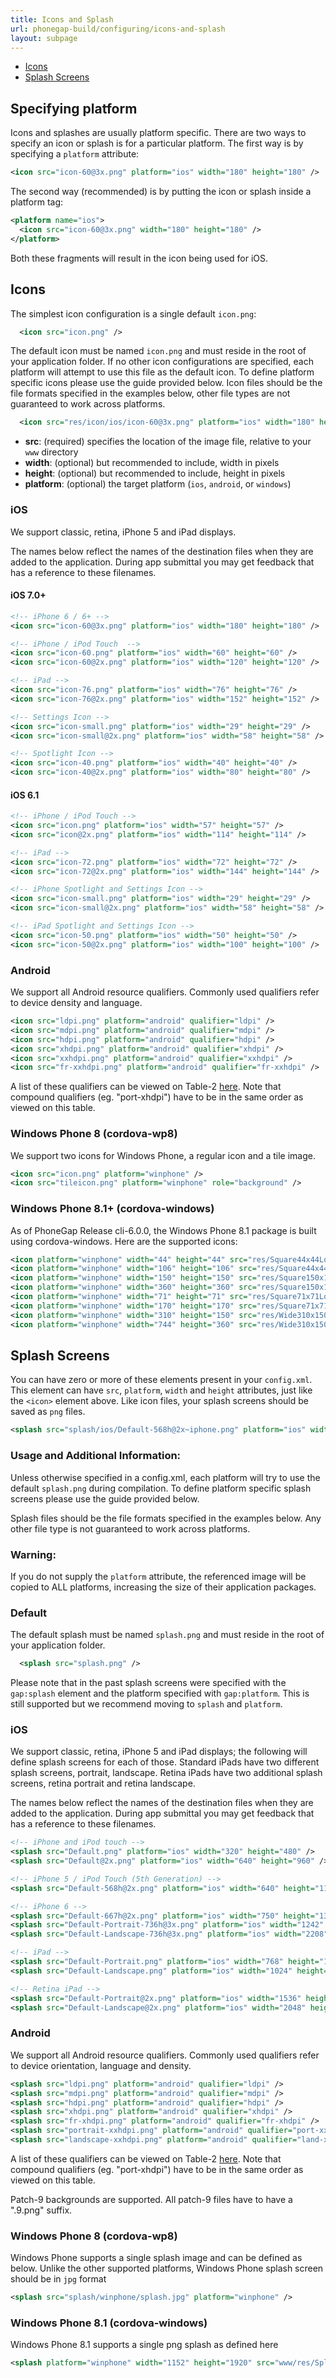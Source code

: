 ```yaml
---
title: Icons and Splash
url: phonegap-build/configuring/icons-and-splash
layout: subpage
---
```


- [Icons](#icons)
- [Splash Screens](#splashes)

## Specifying platform

Icons and splashes are usually platform specific.  There are two ways to specify an icon or splash is for a particular platform.  The first way is by specifying a `platform` attribute:

```xml
<icon src="icon-60@3x.png" platform="ios" width="180" height="180" />
```

The second way (recommended) is by putting the icon or splash inside a platform tag:

```xml
<platform name="ios">
  <icon src="icon-60@3x.png" width="180" height="180" />
</platform>
```

Both these fragments will result in the icon being used for iOS.

<a name="icons"></a>

## Icons

The simplest icon configuration is a single default `icon.png`:

```xml
  <icon src="icon.png" />
```

The default icon must be named `icon.png` and must reside in the root of your application folder. If no other icon configurations are specified, each platform will attempt to use this file as the default icon. To define platform specific icons please use the guide provided below. Icon files should be the file formats specified in the examples below, other file types are not guaranteed to work across platforms.

```xml
  <icon src="res/icon/ios/icon-60@3x.png" platform="ios" width="180" height="180" />
```

- **src**: (required) specifies the location of the image file, relative to your `www` directory
- **width**: (optional) but recommended to include, width in pixels
- **height**: (optional) but recommended to include, height in pixels
- **platform**: (optional) the target platform (`ios`, `android`, or `windows`)

### iOS

We support classic, retina, iPhone 5 and iPad displays.

The names below reflect the names of the destination files when they are added to the application. During app submittal you may get feedback that has a reference to these filenames.

#### iOS 7.0+

```xml
<!-- iPhone 6 / 6+ -->
<icon src="icon-60@3x.png" platform="ios" width="180" height="180" />

<!-- iPhone / iPod Touch  -->
<icon src="icon-60.png" platform="ios" width="60" height="60" />
<icon src="icon-60@2x.png" platform="ios" width="120" height="120" />

<!-- iPad -->
<icon src="icon-76.png" platform="ios" width="76" height="76" />
<icon src="icon-76@2x.png" platform="ios" width="152" height="152" />

<!-- Settings Icon -->
<icon src="icon-small.png" platform="ios" width="29" height="29" />
<icon src="icon-small@2x.png" platform="ios" width="58" height="58" />

<!-- Spotlight Icon -->
<icon src="icon-40.png" platform="ios" width="40" height="40" />
<icon src="icon-40@2x.png" platform="ios" width="80" height="80" />
```

#### iOS 6.1

```xml
<!-- iPhone / iPod Touch -->
<icon src="icon.png" platform="ios" width="57" height="57" />
<icon src="icon@2x.png" platform="ios" width="114" height="114" />

<!-- iPad -->
<icon src="icon-72.png" platform="ios" width="72" height="72" />
<icon src="icon-72@2x.png" platform="ios" width="144" height="144" />

<!-- iPhone Spotlight and Settings Icon -->
<icon src="icon-small.png" platform="ios" width="29" height="29" />
<icon src="icon-small@2x.png" platform="ios" width="58" height="58" />

<!-- iPad Spotlight and Settings Icon -->
<icon src="icon-50.png" platform="ios" width="50" height="50" />
<icon src="icon-50@2x.png" platform="ios" width="100" height="100" />
```

### Android

We support all Android resource qualifiers. Commonly used qualifiers refer to device density and language.

```xml
<icon src="ldpi.png" platform="android" qualifier="ldpi" />
<icon src="mdpi.png" platform="android" qualifier="mdpi" />
<icon src="hdpi.png" platform="android" qualifier="hdpi" />
<icon src="xhdpi.png" platform="android" qualifier="xhdpi" />
<icon src="xxhdpi.png" platform="android" qualifier="xxhdpi" />
<icon src="fr-xxhdpi.png" platform="android" qualifier="fr-xxhdpi" />
```

A list of these qualifiers can be viewed on Table-2 [here](http://developer.android.com/guide/topics/resources/providing-resources.html). Note that compound qualifiers (eg. "port-xhdpi") have to be in the same order as viewed on this table.

### Windows Phone 8 (cordova-wp8)

We support two icons for Windows Phone, a regular icon and a tile image.

```xml
<icon src="icon.png" platform="winphone" />
<icon src="tileicon.png" platform="winphone" role="background" />
```

### Windows Phone 8.1+ (cordova-windows)

As of PhoneGap Release cli-6.0.0, the Windows Phone 8.1 package is built using cordova-windows. Here are the supported icons:

```xml
<icon platform="winphone" width="44" height="44" src="res/Square44x44Logo.scale-100.png" />
<icon platform="winphone" width="106" height="106" src="res/Square44x44Logo.scale-240.png" />
<icon platform="winphone" width="150" height="150" src="res/Square150x150Logo.scale-100.png" />
<icon platform="winphone" width="360" height="360" src="res/Square150x150Logo.scale-240.png" />
<icon platform="winphone" width="71" height="71" src="res/Square71x71Logo.scale-100.png" />
<icon platform="winphone" width="170" height="170" src="res/Square71x71Logo.scale-240.png" />
<icon platform="winphone" width="310" height="150" src="res/Wide310x150Logo.scale-100.png" />
<icon platform="winphone" width="744" height="360" src="res/Wide310x150Logo.scale-240.png" />
```

<a name="splashes"></a>

## Splash Screens

You can have zero or more of these elements present in your `config.xml`. This element can have `src`, `platform`, `width` and `height` attributes, just like the `<icon>` element above. Like icon files, your splash screens should be saved as `png` files.

```xml
<splash src="splash/ios/Default-568h@2x~iphone.png" platform="ios" width="320" height="480" />
```

### Usage and Additional Information:

Unless otherwise specified in a config.xml, each platform will try to use the default `splash.png` during compilation. To define platform specific splash screens please use the guide provided below.

Splash files should be the file formats specified in the examples below. Any other file type is not guaranteed to work across platforms.

### Warning:

If you do not supply the `platform` attribute, the referenced image will be copied to ALL platforms, increasing the size of their application packages.

### Default

The default splash must be named `splash.png` and must reside in the root of your application folder.

```xml
  <splash src="splash.png" />
```

Please note that in the past splash screens were specified with the `gap:splash` element and the platform specified with `gap:platform`.  This is still supported but we recommend moving to `splash` and `platform`.

### iOS

We support classic, retina, iPhone 5 and iPad displays; the following will define splash screens for each of those. Standard iPads have two different splash screens, portrait, landscape. Retina iPads have two additional splash screens, retina  portrait and retina landscape.

The names below reflect the names of the destination files when they are added to the application. During app submittal you may get feedback that has a reference to these filenames.

```xml
<!-- iPhone and iPod touch -->
<splash src="Default.png" platform="ios" width="320" height="480" />
<splash src="Default@2x.png" platform="ios" width="640" height="960" />

<!-- iPhone 5 / iPod Touch (5th Generation) -->
<splash src="Default-568h@2x.png" platform="ios" width="640" height="1136" />

<!-- iPhone 6 -->
<splash src="Default-667h@2x.png" platform="ios" width="750" height="1334" />
<splash src="Default-Portrait-736h@3x.png" platform="ios" width="1242" height="2208" />
<splash src="Default-Landscape-736h@3x.png" platform="ios" width="2208" height="1242" />

<!-- iPad -->
<splash src="Default-Portrait.png" platform="ios" width="768" height="1024" />
<splash src="Default-Landscape.png" platform="ios" width="1024" height="768" />

<!-- Retina iPad -->
<splash src="Default-Portrait@2x.png" platform="ios" width="1536" height="2048" />
<splash src="Default-Landscape@2x.png" platform="ios" width="2048" height="1536" />
```

### Android

We support all Android resource qualifiers. Commonly used qualifiers refer to device orientation, language and density.

```xml
<splash src="ldpi.png" platform="android" qualifier="ldpi" />
<splash src="mdpi.png" platform="android" qualifier="mdpi" />
<splash src="hdpi.png" platform="android" qualifier="hdpi" />
<splash src="xhdpi.png" platform="android" qualifier="xhdpi" />
<splash src="fr-xhdpi.png" platform="android" qualifier="fr-xhdpi" />
<splash src="portrait-xxhdpi.png" platform="android" qualifier="port-xxhdpi" />
<splash src="landscape-xxhdpi.png" platform="android" qualifier="land-xxhdpi" />
```

A list of these qualifiers can be viewed on Table-2 [here](http://developer.android.com/guide/topics/resources/providing-resources.html). Note that compound qualifiers (eg. "port-xhdpi") have to be in the same order as viewed on this table.

Patch-9 backgrounds are supported. All patch-9 files have to have a ".9.png" suffix.

### Windows Phone 8 (cordova-wp8)

Windows Phone supports a single splash image and can be defined as below. Unlike the other supported platforms, Windows Phone splash screen should be in `jpg` format

```xml
<splash src="splash/winphone/splash.jpg" platform="winphone" />
```

### Windows Phone 8.1 (cordova-windows)

Windows Phone 8.1 supports a single png splash as defined here

```xml
<splash platform="winphone" width="1152" height="1920" src="www/res/SplashScreenPhone.scale-240.png" />
```
